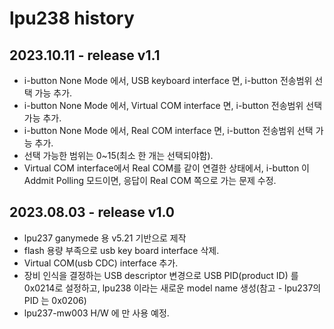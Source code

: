 # lpu238 history
## 2023.10.11 - release v1.1
* i-button None Mode 에서, USB keyboard interface 면, i-button 전송범위 선택 가능 추가.
* i-button None Mode 에서, Virtual COM interface 면, i-button 전송범위 선택 가능 추가.
* i-button None Mode 에서, Real COM interface 면, i-button 전송범위 선택 가능 추가.
* 선택 가능한 범위는 0~15(최소 한 개는 선택되야함).
* Virtual COM interface에서 Real COM를 같이 연결한 상태에서, i-button 이 Addmit Polling 모드이면, 응답이 Real COM 쪽으로 가는 문제 수정. 


## 2023.08.03 - release v1.0
* lpu237 ganymede 용 v5.21 기반으로 제작
* flash 용량 부족으로 usb key board interface 삭제.
* Virtual COM(usb CDC) interface 추가.
* 장비 인식을 결정하는 USB descriptor 변경으로 USB PID(product ID) 를 0x0214로 설정하고, lpu238 이라는 새로운 model name 생성(참고 - lpu237의 PID 는 0x0206)
* lpu237-mw003 H/W 에 만 사용 예정.

